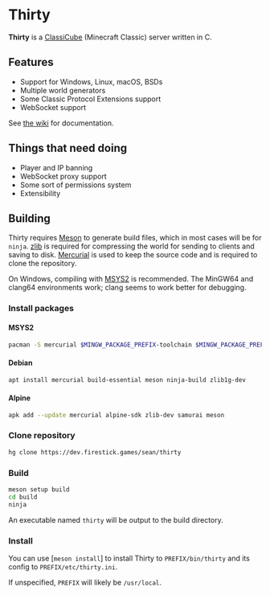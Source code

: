 # Thirty

**Thirty** is a [ClassiCube](https://classicube.net) (Minecraft Classic) server written in C.

## Features

- Support for Windows, Linux, macOS, BSDs
- Multiple world generators
- Some Classic Protocol Extensions support
- WebSocket support

See [the wiki](https://dev.firestick.games/sean/thirty/-/wikis/home) for documentation.

## Things that need doing

- Player and IP banning
- WebSocket proxy support
- Some sort of permissions system
- Extensibility

## Building

Thirty requires [Meson](https://mesonbuild.com/) to generate build files, which in most cases will be for `ninja`.
[zlib](https://www.zlib.net/) is required for compressing the world for sending to clients and saving to disk.
[Mercurial](https://mercurial-scm.org) is used to keep the source code and is required to clone the repository.

On Windows, compiling with [MSYS2](https://www.msys2.org/) is recommended.
The MinGW64 and clang64 environments work; clang seems to work better for debugging.

### Install packages

#### MSYS2

```bash
pacman -S mercurial $MINGW_PACKAGE_PREFIX-toolchain $MINGW_PACKAGE_PREFIX-meson $MINGW_PACKAGE_PREFIX-ninja $MINGW_PACKAGE_PREFIX-zlib
```

#### Debian

```bash
apt install mercurial build-essential meson ninja-build zlib1g-dev
```

#### Alpine

```bash
apk add --update mercurial alpine-sdk zlib-dev samurai meson
```

### Clone repository

```bash
hg clone https://dev.firestick.games/sean/thirty
```

### Build

```bash
meson setup build
cd build
ninja
```

An executable named `thirty` will be output to the build directory.

### Install

You can use [`meson install`] to install Thirty to `PREFIX/bin/thirty` and its config to `PREFIX/etc/thirty.ini`.

If unspecified, `PREFIX` will likely be `/usr/local`.
